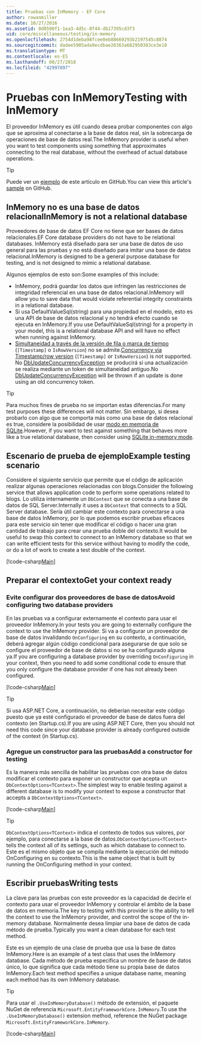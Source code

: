 ```yaml
---
title: Pruebas con InMemory - EF Core
author: rowanmiller
ms.date: 10/27/2016
ms.assetid: 0d0590f1-1ea3-4d5c-8f44-db17395cd3f3
uid: core/miscellaneous/testing/in-memory
ms.openlocfilehash: 2754d1deba98fcee0eb88669293b2197545c8874
ms.sourcegitcommit: dadee5905ada9ecdbae28363a682950383ce3e10
ms.translationtype: MT
ms.contentlocale: es-ES
ms.lasthandoff: 08/27/2018
ms.locfileid: "42997897"
---
```

# <a name="testing-with-inmemory"></a><span data-ttu-id="9d5b3-102">Pruebas con InMemory</span><span class="sxs-lookup"><span data-stu-id="9d5b3-102">Testing with InMemory</span></span>

<span data-ttu-id="9d5b3-103">El proveedor InMemory es útil cuando desea probar componentes con algo que se aproxima al conectarse a la base de datos real, sin la sobrecarga de operaciones de base de datos real.</span><span class="sxs-lookup"><span data-stu-id="9d5b3-103">The InMemory provider is useful when you want to test components using something that approximates connecting to the real database, without the overhead of actual database operations.</span></span>

> [!TIP]  
> <span data-ttu-id="9d5b3-104">Puede ver un [ejemplo](https://github.com/aspnet/EntityFramework.Docs/tree/master/samples/core/Miscellaneous/Testing) de este artículo en GitHub.</span><span class="sxs-lookup"><span data-stu-id="9d5b3-104">You can view this article's [sample](https://github.com/aspnet/EntityFramework.Docs/tree/master/samples/core/Miscellaneous/Testing) on GitHub.</span></span>

## <a name="inmemory-is-not-a-relational-database"></a><span data-ttu-id="9d5b3-105">InMemory no es una base de datos relacional</span><span class="sxs-lookup"><span data-stu-id="9d5b3-105">InMemory is not a relational database</span></span>

<span data-ttu-id="9d5b3-106">Proveedores de base de datos EF Core no tiene que ser bases de datos relacionales.</span><span class="sxs-lookup"><span data-stu-id="9d5b3-106">EF Core database providers do not have to be relational databases.</span></span> <span data-ttu-id="9d5b3-107">InMemory está diseñado para ser una base de datos de uso general para las pruebas y no está diseñado para imitar una base de datos relacional.</span><span class="sxs-lookup"><span data-stu-id="9d5b3-107">InMemory is designed to be a general purpose database for testing, and is not designed to mimic a relational database.</span></span>

<span data-ttu-id="9d5b3-108">Algunos ejemplos de esto son:</span><span class="sxs-lookup"><span data-stu-id="9d5b3-108">Some examples of this include:</span></span>

* <span data-ttu-id="9d5b3-109">InMemory, podrá guardar los datos que infringen las restricciones de integridad referencial en una base de datos relacional.</span><span class="sxs-lookup"><span data-stu-id="9d5b3-109">InMemory will allow you to save data that would violate referential integrity constraints in a relational database.</span></span>
* <span data-ttu-id="9d5b3-110">Si usa DefaultValueSql(string) para una propiedad en el modelo, esto es una API de base de datos relacional y no tendrá efecto cuando se ejecuta en InMemory.</span><span class="sxs-lookup"><span data-stu-id="9d5b3-110">If you use DefaultValueSql(string) for a property in your model, this is a relational database API and will have no effect when running against InMemory.</span></span>
* <span data-ttu-id="9d5b3-111">[Simultaneidad a través de la versión de fila o marca de tiempo](xref:core/modeling/concurrency#timestamprow-version) (`[Timestamp]` o `IsRowVersion`) no se admite.</span><span class="sxs-lookup"><span data-stu-id="9d5b3-111">[Concurrency via Timestamp/row version](xref:core/modeling/concurrency#timestamprow-version) (`[Timestamp]` or `IsRowVersion`) is not supported.</span></span> <span data-ttu-id="9d5b3-112">No [DbUpdateConcurrencyException](https://docs.microsoft.com/dotnet/api/microsoft.entityframeworkcore.dbupdateconcurrencyexception) se producirá si una actualización se realiza mediante un token de simultaneidad antiguo.</span><span class="sxs-lookup"><span data-stu-id="9d5b3-112">No [DbUpdateConcurrencyException](https://docs.microsoft.com/dotnet/api/microsoft.entityframeworkcore.dbupdateconcurrencyexception) will be thrown if an update is done using an old concurrency token.</span></span>

> [!TIP]  
> <span data-ttu-id="9d5b3-113">Para muchos fines de prueba no se importan estas diferencias.</span><span class="sxs-lookup"><span data-stu-id="9d5b3-113">For many test purposes these differences will not matter.</span></span> <span data-ttu-id="9d5b3-114">Sin embargo, si desea probarlo con algo que se comporta más como una base de datos relacional es true, considere la posibilidad de usar [modo en memoria de SQLite](sqlite.md).</span><span class="sxs-lookup"><span data-stu-id="9d5b3-114">However, if you want to test against something that behaves more like a true relational database, then consider using [SQLite in-memory mode](sqlite.md).</span></span>

## <a name="example-testing-scenario"></a><span data-ttu-id="9d5b3-115">Escenario de prueba de ejemplo</span><span class="sxs-lookup"><span data-stu-id="9d5b3-115">Example testing scenario</span></span>

<span data-ttu-id="9d5b3-116">Considere el siguiente servicio que permite que el código de aplicación realizar algunas operaciones relacionadas con blogs.</span><span class="sxs-lookup"><span data-stu-id="9d5b3-116">Consider the following service that allows application code to perform some operations related to blogs.</span></span> <span data-ttu-id="9d5b3-117">Lo utiliza internamente un `DbContext` que se conecta a una base de datos de SQL Server.</span><span class="sxs-lookup"><span data-stu-id="9d5b3-117">Internally it uses a `DbContext` that connects to a SQL Server database.</span></span> <span data-ttu-id="9d5b3-118">Sería útil cambiar este contexto para conectarse a una base de datos InMemory, por lo que podemos escribir pruebas eficaces para este servicio sin tener que modificar el código o hacer una gran cantidad de trabajo para crear una prueba doble del contexto.</span><span class="sxs-lookup"><span data-stu-id="9d5b3-118">It would be useful to swap this context to connect to an InMemory database so that we can write efficient tests for this service without having to modify the code, or do a lot of work to create a test double of the context.</span></span>

[!code-csharp[Main](../../../../samples/core/Miscellaneous/Testing/BusinessLogic/BlogService.cs)]

## <a name="get-your-context-ready"></a><span data-ttu-id="9d5b3-119">Preparar el contexto</span><span class="sxs-lookup"><span data-stu-id="9d5b3-119">Get your context ready</span></span>

### <a name="avoid-configuring-two-database-providers"></a><span data-ttu-id="9d5b3-120">Evite configurar dos proveedores de base de datos</span><span class="sxs-lookup"><span data-stu-id="9d5b3-120">Avoid configuring two database providers</span></span>

<span data-ttu-id="9d5b3-121">En las pruebas va a configurar externamente el contexto para usar el proveedor InMemory.</span><span class="sxs-lookup"><span data-stu-id="9d5b3-121">In your tests you are going to externally configure the context to use the InMemory provider.</span></span> <span data-ttu-id="9d5b3-122">Si va a configurar un proveedor de base de datos invalidando `OnConfiguring` en su contexto, a continuación, deberá agregar algún código condicional para asegurarse de que solo se configure el proveedor de base de datos si no se ha configurado alguna ya.</span><span class="sxs-lookup"><span data-stu-id="9d5b3-122">If you are configuring a database provider by overriding `OnConfiguring` in your context, then you need to add some conditional code to ensure that you only configure the database provider if one has not already been configured.</span></span>

[!code-csharp[Main](../../../../samples/core/Miscellaneous/Testing/BusinessLogic/BloggingContext.cs#OnConfiguring)]

> [!TIP]  
> <span data-ttu-id="9d5b3-123">Si usa ASP.NET Core, a continuación, no deberían necesitar este código puesto que ya esté configurado el proveedor de base de datos fuera del contexto (en Startup.cs).</span><span class="sxs-lookup"><span data-stu-id="9d5b3-123">If you are using ASP.NET Core, then you should not need this code since your database provider is already configured outside of the context (in Startup.cs).</span></span>

### <a name="add-a-constructor-for-testing"></a><span data-ttu-id="9d5b3-124">Agregue un constructor para las pruebas</span><span class="sxs-lookup"><span data-stu-id="9d5b3-124">Add a constructor for testing</span></span>

<span data-ttu-id="9d5b3-125">Es la manera más sencilla de habilitar las pruebas con otra base de datos modificar el contexto para exponer un constructor que acepta un `DbContextOptions<TContext>`.</span><span class="sxs-lookup"><span data-stu-id="9d5b3-125">The simplest way to enable testing against a different database is to modify your context to expose a constructor that accepts a `DbContextOptions<TContext>`.</span></span>

[!code-csharp[Main](../../../../samples/core/Miscellaneous/Testing/BusinessLogic/BloggingContext.cs#Constructors)]

> [!TIP]  
> <span data-ttu-id="9d5b3-126">`DbContextOptions<TContext>` indica el contexto de todos sus valores, por ejemplo, para conectarse a la base de datos.</span><span class="sxs-lookup"><span data-stu-id="9d5b3-126">`DbContextOptions<TContext>` tells the context all of its settings, such as which database to connect to.</span></span> <span data-ttu-id="9d5b3-127">Este es el mismo objeto que se compila mediante la ejecución del método OnConfiguring en su contexto.</span><span class="sxs-lookup"><span data-stu-id="9d5b3-127">This is the same object that is built by running the OnConfiguring method in your context.</span></span>

## <a name="writing-tests"></a><span data-ttu-id="9d5b3-128">Escribir pruebas</span><span class="sxs-lookup"><span data-stu-id="9d5b3-128">Writing tests</span></span>

<span data-ttu-id="9d5b3-129">La clave para las pruebas con este proveedor es la capacidad de decirle el contexto para usar el proveedor InMemory y controlar el ámbito de la base de datos en memoria.</span><span class="sxs-lookup"><span data-stu-id="9d5b3-129">The key to testing with this provider is the ability to tell the context to use the InMemory provider, and control the scope of the in-memory database.</span></span> <span data-ttu-id="9d5b3-130">Normalmente desea limpiar una base de datos de cada método de prueba.</span><span class="sxs-lookup"><span data-stu-id="9d5b3-130">Typically you want a clean database for each test method.</span></span>

<span data-ttu-id="9d5b3-131">Este es un ejemplo de una clase de prueba que usa la base de datos InMemory.</span><span class="sxs-lookup"><span data-stu-id="9d5b3-131">Here is an example of a test class that uses the InMemory database.</span></span> <span data-ttu-id="9d5b3-132">Cada método de prueba especifica un nombre de base de datos único, lo que significa que cada método tiene su propia base de datos InMemory.</span><span class="sxs-lookup"><span data-stu-id="9d5b3-132">Each test method specifies a unique database name, meaning each method has its own InMemory database.</span></span>

>[!TIP]
> <span data-ttu-id="9d5b3-133">Para usar el `.UseInMemoryDatabase()` método de extensión, el paquete NuGet de referencia `Microsoft.EntityFrameworkCore.InMemory`.</span><span class="sxs-lookup"><span data-stu-id="9d5b3-133">To use the `.UseInMemoryDatabase()` extension method, reference the NuGet package `Microsoft.EntityFrameworkCore.InMemory`.</span></span>

[!code-csharp[Main](../../../../samples/core/Miscellaneous/Testing/TestProject/InMemory/BlogServiceTests.cs)]
